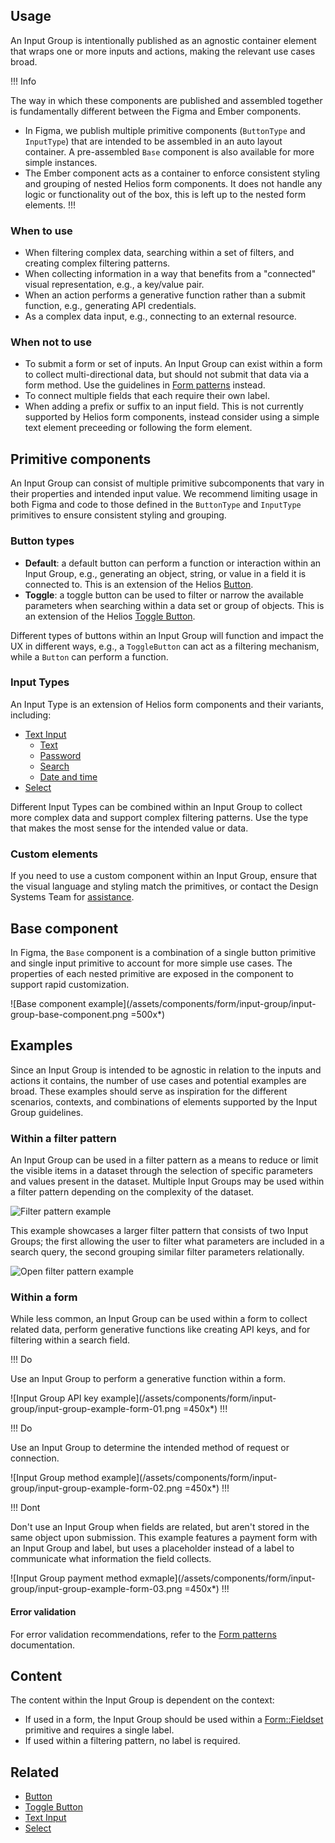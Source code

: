## Usage

An Input Group is intentionally published as an agnostic container element that wraps one or more inputs and actions, making the relevant use cases broad.

!!! Info

The way in which these components are published and assembled together is fundamentally different between the Figma and Ember components.

- In Figma, we publish multiple primitive components (`ButtonType` and `InputType`) that are intended to be assembled in an auto layout container. A pre-assembled `Base` component is also available for more simple instances.
- The Ember component acts as a container to enforce consistent styling and grouping of nested Helios form components. It does not handle any logic or functionality out of the box, this is left up to the nested form elements.
!!!

### When to use

- When filtering complex data, searching within a set of filters, and creating complex filtering patterns.
- When collecting information in a way that benefits from a "connected" visual representation, e.g., a key/value pair.
- When an action performs a generative function rather than a submit function, e.g., generating API credentials.
- As a complex data input, e.g., connecting to an external resource.

### When not to use

- To submit a form or set of inputs. An Input Group can exist within a form to collect multi-directional data, but should not submit that data via a form method. Use the guidelines in [Form patterns](/patterns/form-patterns) instead.
- To connect multiple fields that each require their own label.
- When adding a prefix or suffix to an input field. This is not currently supported by Helios form components, instead consider using a simple text element preceeding or following the form element.

## Primitive components

An Input Group can consist of multiple primitive subcomponents that vary in their properties and intended input value. We recommend limiting usage in both Figma and code to those defined in the `ButtonType` and `InputType` primitives to ensure consistent styling and grouping.

### Button types

- **Default**: a default button can perform a function or interaction within an Input Group, e.g., generating an object, string, or value in a field it is connected to. This is an extension of the Helios [Button](/components/button).
- **Toggle**: a toggle button can be used to filter or narrow the available parameters when searching within a data set or group of objects. This is an extension of the Helios [Toggle Button](/components/dropdown#toggle).

Different types of buttons within an Input Group will function and impact the UX in different ways, e.g., a `ToggleButton` can act as a filtering mechanism, while a `Button` can perform a function.

### Input Types

An Input Type is an extension of Helios form components and their variants, including:

- [Text Input](/components/form/text-input)
    - [Text](/components/form/text-input#text)
    - [Password](/components/form/text-input#password)
    - [Search](/components/form/text-input#search)
    - [Date and time](/components/form/text-input#date-and-time)
- [Select](/components/form/select)

Different Input Types can be combined within an Input Group to collect more complex data and support complex filtering patterns. Use the type that makes the most sense for the intended value or data.

### Custom elements

If you need to use a custom component within an Input Group, ensure that the visual language and styling match the primitives, or contact the Design Systems Team for [assistance](/about/support).

## Base component

In Figma, the `Base` component is a combination of a single button primitive and single input primitive to account for more simple use cases. The properties of each nested primitive are exposed in the component to support rapid customization.

![Base component example](/assets/components/form/input-group/input-group-base-component.png =500x*)

## Examples

Since an Input Group is intended to be agnostic in relation to the inputs and actions it contains, the number of use cases and potential examples are broad. These examples should serve as inspiration for the different scenarios, contexts, and combinations of elements supported by the Input Group guidelines.

### Within a filter pattern

An Input Group can be used in a filter pattern as a means to reduce or limit the visible items in a dataset through the selection of specific parameters and values present in the dataset. Multiple Input Groups may be used within a filter pattern depending on the complexity of the dataset.

![Filter pattern example](/assets/components/form/input-group/input-group-example-filter-pattern-01.png)

This example showcases a larger filter pattern that consists of two Input Groups; the first allowing the user to filter what parameters are included in a search query, the second grouping similar filter parameters relationally.

![Open filter pattern example](/assets/components/form/input-group/input-group-example-filter-pattern-01-open.png)

### Within a form

While less common, an Input Group can be used within a form to collect related data, perform generative functions like creating API keys, and for filtering within a search field.

!!! Do

Use an Input Group to perform a generative function within a form.

![Input Group API key example](/assets/components/form/input-group/input-group-example-form-01.png =450x*)
!!!

!!! Do

Use an Input Group to determine the intended method of request or connection.

![Input Group method example](/assets/components/form/input-group/input-group-example-form-02.png =450x*)
!!!

!!! Dont

Don't use an Input Group when fields are related, but aren't stored in the same object upon submission. This example features a payment form with an Input Group and label, but uses a placeholder instead of a label to communicate what information the field collects.

![Input Group payment method exmaple](/assets/components/form/input-group/input-group-example-form-03.png =450x*)
!!!

#### Error validation

For error validation recommendations, refer to the [Form patterns](/patterns/form-patterns) documentation.

## Content

The content within the Input Group is dependent on the context:

- If used in a form, the Input Group should be used within a [Form::Fieldset](/components/form/primitives) primitive and requires a single label.
- If used within a filtering pattern, no label is required.

## Related

- [Button](/components/button)
- [Toggle Button](/components/toggle-button)
- [Text Input](/components/form/text-input)
- [Select](/components/form/select)